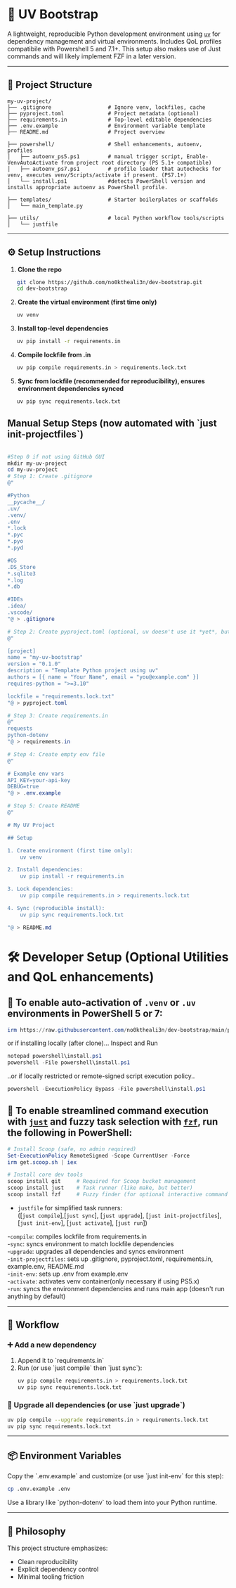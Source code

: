 # 🧬 UV Bootstrap

A lightweight, reproducible Python development environment using [`uv`](https://github.com/astral-sh/uv) for dependency management and virtual environments.  Includes QoL profiles compatibile with Powershell 5 and 7.1+.  This setup also makes use of Just commands and will likely implement FZF in a later version. 

---

## 📁 Project Structure

```plaintext
my-uv-project/
├── .gitignore                  # Ignore venv, lockfiles, cache
├── pyproject.toml              # Project metadata (optional)
├── requirements.in             # Top-level editable dependencies
├── .env.example                # Environment variable template
├── README.md                   # Project overview

├── powershell/                 # Shell enhancements, autoenv, profiles
│   ├── autoenv_ps5.ps1         # manual trigger script, Enable-VenvAutoActivate from project root directory (PS 5.1+ compatible)
│   ├── autoenv_ps7.ps1         # profile loader that autochecks for venv, executes venv/Scripts/activate if present. (PS7.1+)
│   └── install.ps1             #detects PowerShell version and installs appropriate autoenv as PowerShell profile.

├── templates/                  # Starter boilerplates or scaffolds
│   └── main_template.py

├── utils/                      # local Python workflow tools/scripts
│   └── justfile
```

---

## ⚙️ Setup Instructions

1. **Clone the repo**
```bash
   git clone https://github.com/no0ktheali3n/dev-bootstrap.git
   cd dev-bootstrap
```

2. **Create the virtual environment (first time only)**
```bash
   uv venv
```

3. **Install top-level dependencies**
```bash
   uv pip install -r requirements.in
```

4. **Compile lockfile from .in**
```bash
   uv pip compile requirements.in > requirements.lock.txt
```

5. **Sync from lockfile (recommended for reproducibility), ensures environment dependencies synced**
```bash
   uv pip sync requirements.lock.txt
```


## Manual Setup Steps (now automated with \`just init-projectfiles\`)

```powershell

#Step 0 if not using GitHub GUI
mkdir my-uv-project
cd my-uv-project
# Step 1: Create .gitignore
@"

#Python
__pycache__/
.uv/
.venv/
.env
*.lock
*.pyc
*.pyo
*.pyd

#OS
.DS_Store
*.sqlite3
*.log
*.db

#IDEs
.idea/
.vscode/
"@ > .gitignore

# Step 2: Create pyproject.toml (optional, uv doesn't use it *yet*, but good future-proofing).  Currently not automated; update name and version updating with project
@"

[project]
name = "my-uv-bootstrap"
version = "0.1.0"
description = "Template Python project using uv"
authors = [{ name = "Your Name", email = "you@example.com" }]
requires-python = ">=3.10"

lockfile = "requirements.lock.txt"
"@ > pyproject.toml

# Step 3: Create requirements.in
@"
requests
python-dotenv
"@ > requirements.in

# Step 4: Create empty env file
@"

# Example env vars
API_KEY=your-api-key
DEBUG=true
"@ > .env.example

# Step 5: Create README
@"

# My UV Project

## Setup

1. Create environment (first time only):
    uv venv

2. Install dependencies:
    uv pip install -r requirements.in

3. Lock dependencies:
    uv pip compile requirements.in > requirements.lock.txt

4. Sync (reproducible install):
    uv pip sync requirements.lock.txt

"@ > README.md

```

# 🛠️ Developer Setup (Optional Utilities and QoL enhancements)

## 🧪 To enable auto-activation of `.venv` or `.uv` environments in PowerShell 5 or 7:

```powershell
irm https://raw.githubusercontent.com/no0ktheali3n/dev-bootstrap/main/powershell/install.ps1 | iex
```

or if installing locally (after clone)...
Inspect and Run
```powershell
notepad powershell\install.ps1
powershell -File powershell\install.ps1
```

..or if locally restricted or remote-signed script execution policy..
```powershell
powershell -ExecutionPolicy Bypass -File powershell\install.ps1
```



## 🧪 To enable streamlined command execution with [`just`](https://github.com/casey/just) and fuzzy task selection with [`fzf`](https://github.com/junegunn/fzf), run the following in PowerShell:


```powershell
# Install Scoop (safe, no admin required)
Set-ExecutionPolicy RemoteSigned -Scope CurrentUser -Force
irm get.scoop.sh | iex

# Install core dev tools
scoop install git     # Required for Scoop bucket management
scoop install just    # Task runner (like make, but better)
scoop install fzf     # Fuzzy finder (for optional interactive command selection)
```

- `justfile` for simplified task runners:   
([`just compile`],[`just sync`], [`just upgrade`], [`just init-projectfiles`], [`just init-env`], [`just activate`], [`just run`])

-`compile`:            compiles lockfile from requirements.in  
-`sync`:               syncs environment to match lockfile dependencies  
-`upgrade`:            upgrades all dependencies and syncs environment  
-`init-projectfiles`:  sets up .gitignore, pyproject.toml, requirements.in, example.env, README.md  
-`init-env`:           sets up .env from example.env  
-`activate`:           activates venv container(only necessary if using PS5.x)  
-`run`:                syncs the environment dependencies and runs main app (doesn't run anything by default)  

---

## 🔄 Workflow

### ➕ Add a new dependency
1. Append it to \`requirements.in\`  
2. Run (or use \`just compile\` then \`just sync`\):
   ```bash
   uv pip compile requirements.in > requirements.lock.txt
   uv pip sync requirements.lock.txt
   ```

### 🔼 Upgrade all dependencies (or use \`just upgrade\`)
```bash
uv pip compile --upgrade requirements.in > requirements.lock.txt
uv pip sync requirements.lock.txt
```

---

## 📦 Environment Variables

Copy the \`.env.example\` and customize (or use \`just init-env\` for this step):
```bash
cp .env.example .env
```

Use a library like \`python-dotenv\` to load them into your Python runtime.

---

## 🧠 Philosophy

This project structure emphasizes:
- Clean reproducibility
- Explicit dependency control
- Minimal tooling friction